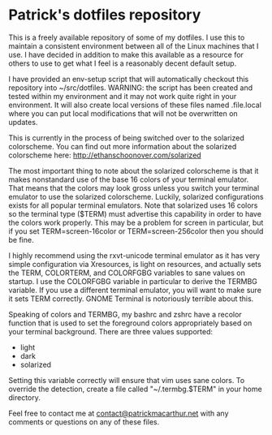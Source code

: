 Patrick's dotfiles repository
=============================

This is a freely available repository of some of my dotfiles.  I use
this to maintain a consistent environment between all of the Linux
machines that I use.  I have decided in addition to make this available
as a resource for others to use to get what I feel is a reasonably
decent default setup.

I have provided an env-setup script that will automatically checkout
this repository into ~/src/dotfiles.  WARNING: the script has been
created and tested within my environment and it may not work quite right
in your environment.  It will also create local versions of these files
named .file.local where you can put local modifications that will
not be overwritten on updates.

This is currently in the process of being switched over to the solarized
colorscheme.  You can find out more information about the solarized
colorscheme here: http://ethanschoonover.com/solarized

The most important thing to note about the solarized colorscheme is that
it makes nonstandard use of the base 16 colors of your terminal
emulator.  That means that the colors may look gross unless you switch
your terminal emulator to use the solarized colorscheme.  Luckily,
solarized configurations exists for all popular terminal emulators.
Note that solarized uses 16 colors so the terminal type ($TERM) must
advertise this capability in order to have the colors work properly.
This may be a problem for screen in particular, but if you set
TERM=screen-16color or TERM=screen-256color then you should be fine.

I highly recommend using the rxvt-unicode terminal emulator as it has
very simple configuration via Xresources, is light on resources, and
actually sets the TERM, COLORTERM, and COLORFGBG variables to sane
values on startup.  I use the COLORFGBG variable in particular to derive
the TERMBG variable.  If you use a different terminal emulator, you will
want to make sure it sets TERM correctly.  GNOME Terminal is notoriously
terrible about this.

Speaking of colors and TERMBG, my bashrc and zshrc have a recolor
function that is used to set the foreground colors appropriately based
on your terminal background.  There are three values supported:
* light
* dark
* solarized

Setting this variable correctly will ensure that vim uses sane colors.
To override the detection, create a file called "~/.termbg.$TERM" in
your home directory.

Feel free to contact me at contact@patrickmacarthur.net with any comments
or questions on any of these files.

